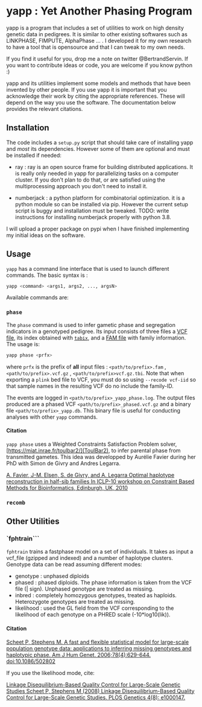 # yapp : Yet Another Phasing Program

yapp is a program that includes a set of utilities to work on high
density genetic data in pedigrees. It is similar to other existing
softwares such as LINKPHASE, FIMPUTE, AlphaPhase ... . I
developed it for my own research to have a tool that is opensource and
that I can tweak to my own needs. 

If you find it useful for you, drop me a note on twitter
@BertrandServin. If you want to contribute ideas or code, you are
welcome if you know python :) 

yapp and its utilities implement some models and methods that have been
invented by other people. If you use yapp it is important that you
acknowledge their work by citing the appropriate
references. These will depend on the way you use the software. The
documentation below provides the relevant citations.

## Installation

The code includes a `setup.py` script that should take care of
installing yapp and *most* its dependencies. However some of them are
optional and must be installed if needed:

- ray : ray is an open source frame for building distributed
  applications. It is really only needed in yapp for parallelizing
  tasks on a computer cluster. If you don't plan to do that, or are
  satisfied using the multiprocessing approach you don't need to
  install it.
  
- numberjack : a python platform for combinatorial optimization. it is
  a python module so can be installed via pip. However the current
  setup script is buggy and installation must be tweaked. TODO: write
  instructions for installing numberjack properly with python 3.8.
  
I will upload a proper package on pypi when I have finished
implementing my initial ideas on the software.

## Usage

`yapp` has a command line interface that is used to launch different
commands. The basic syntax is :

```bash
yapp <command> <args1, args2, ..., argsN>
```

Available commands are:

### `phase`

The `phase` command is used to infer gametic phase and segregation
indicators in a genotyped pedigree. Its input consists of three files
a [VCF file](http://samtools.github.io/hts-specs/VCFv4.2.pdf), its
index obtained with [`tabix`](http://www.htslib.org/doc/tabix.html), and a [FAM
file](https://www.cog-genomics.org/plink/1.9/formats#fam) with family
information. The usage is:

```bash
yapp phase <prfx>
```

where `prfx` is the prefix of **all** input files :
`<path/to/prefix>.fam` , `<path/to/prefix>.vcf.gz` ,
`<path/to/prefix>vcf.gz.tbi`. Note that when exporting a `plink` bed
file to VCF, you must do so using `--recode vcf-iid` so that sample
names in the resulting VCF do no include the family-ID.

The events are logged in `<path/to/prefix>_yapp_phase.log`. The output
files produced are a phased VCF `<path/to/prefix>_phased.vcf.gz` and a
binary file `<path/to/prefix>_yapp.db`. This binary file is useful
for conducting analyses with other `yapp` commands.

#### Citation
`yapp phase` uses a Weighted Constraints Satisfaction Problem solver,
[https://miat.inrae.fr/toulbar2/](ToulBar2), to infer parental phase
from transmitted gametes. This idea was developped by Aurélie Favier
during her PhD with Simon de Givry and Andres Legarra.

<!-- [Favier, Aurélie (2011). Décompositions fonctionnelles et -->
<!-- structurelles dans les modèles graphiques probabilistes appliquées à -->
<!-- la reconstruction d'haplotypes.](http://thesesups.ups-tlse.fr/1527/) -->

[A. Favier, J-M. Elsen, S. de Givry, and A. Legarra
Optimal haplotype reconstruction in half-sib families
In ICLP-10 workshop on Constraint Based Methods for Bioinformatics,
Edinburgh, UK, 2010 ](https://miat.inrae.fr/degivry/Favier10a.pdf)

### `recomb`

## Other Utilities

### `fphtrain```

`fphtrain` trains a fastphase model on a set of individuals. It takes
as input a vcf_file (gzipped and indexed) and a number of haplotype
clusters. Genotype data can be read assuming different modes:

- genotype : unphased diploids
- phased : phased diploids. The phase information is taken from the
  VCF file (| sign). Unphased genotype are treated as missing.
- inbred : completely homozygous genotypes, treated as
  haploids. Heterozygote genotypes are treated as missing.
- likelihood : used the GL field from the VCF corresponding to the
  likelihood of each genotype on a PHRED scale (-10*log10(lik)).
  
#### Citation

[Scheet P, Stephens M. A fast and flexible statistical model for
large-scale population genotype data: applications to inferring
missing genotypes and haplotypic phase. Am J Hum
Genet. 2006;78(4):629-644. doi:10.1086/502802](https://www.ncbi.nlm.nih.gov/pmc/articles/PMC1424677/)

If you use the likelihood mode, cite:

[Linkage Disequilibrium-Based Quality Control for Large-Scale Genetic
Studies Scheet P, Stephens M (2008) Linkage Disequilibrium-Based
Quality Control for Large-Scale Genetic Studies. PLOS Genetics 4(8):
e1000147.](https://doi.org/10.1371/journal.pgen.1000147)
